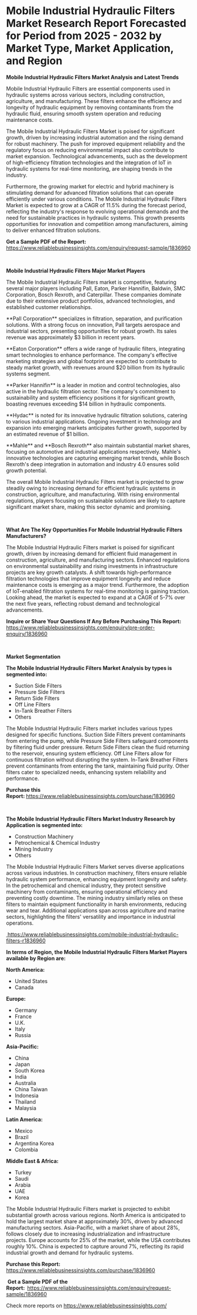 <p><h1>Mobile Industrial Hydraulic Filters Market Research Report Forecasted for Period from 2025 -  2032 by Market Type, Market Application, and Region</h1></p><p><strong>Mobile Industrial Hydraulic Filters Market Analysis and Latest Trends</strong></p>
<p><p>Mobile Industrial Hydraulic Filters are essential components used in hydraulic systems across various sectors, including construction, agriculture, and manufacturing. These filters enhance the efficiency and longevity of hydraulic equipment by removing contaminants from the hydraulic fluid, ensuring smooth system operation and reducing maintenance costs.</p><p>The Mobile Industrial Hydraulic Filters Market is poised for significant growth, driven by increasing industrial automation and the rising demand for robust machinery. The push for improved equipment reliability and the regulatory focus on reducing environmental impact also contribute to market expansion. Technological advancements, such as the development of high-efficiency filtration technologies and the integration of IoT in hydraulic systems for real-time monitoring, are shaping trends in the industry. </p><p>Furthermore, the growing market for electric and hybrid machinery is stimulating demand for advanced filtration solutions that can operate efficiently under various conditions. The Mobile Industrial Hydraulic Filters Market is expected to grow at a CAGR of 11.5% during the forecast period, reflecting the industry's response to evolving operational demands and the need for sustainable practices in hydraulic systems. This growth presents opportunities for innovation and competition among manufacturers, aiming to deliver enhanced filtration solutions.</p></p>
<p><strong>Get a Sample PDF of the Report:&nbsp;</strong> <a href="https://www.reliablebusinessinsights.com/enquiry/request-sample/1836960?utm_campaign=2820&utm_medium=2&utm_source=Github&utm_content=ia&utm_term=26032025&utm_id=mobile-industrial-hydraulic-filters">https://www.reliablebusinessinsights.com/enquiry/request-sample/1836960</a></p>
<p>&nbsp;</p>
<p><strong>Mobile Industrial Hydraulic Filters Major Market Players</strong></p>
<p><p>The Mobile Industrial Hydraulic Filters market is competitive, featuring several major players including Pall, Eaton, Parker Hannifin, Baldwin, SMC Corporation, Bosch Rexroth, and Caterpillar. These companies dominate due to their extensive product portfolios, advanced technologies, and established customer relationships.</p><p>**Pall Corporation** specializes in filtration, separation, and purification solutions. With a strong focus on innovation, Pall targets aerospace and industrial sectors, presenting opportunities for robust growth. Its sales revenue was approximately $3 billion in recent years.</p><p>**Eaton Corporation** offers a wide range of hydraulic filters, integrating smart technologies to enhance performance. The company's effective marketing strategies and global footprint are expected to contribute to steady market growth, with revenues around $20 billion from its hydraulic systems segment.</p><p>**Parker Hannifin** is a leader in motion and control technologies, also active in the hydraulic filtration sector. The company's commitment to sustainability and system efficiency positions it for significant growth, boasting revenues exceeding $14 billion in hydraulic components.</p><p>**Hydac** is noted for its innovative hydraulic filtration solutions, catering to various industrial applications. Ongoing investment in technology and expansion into emerging markets anticipates further growth, supported by an estimated revenue of $1 billion.</p><p>**Mahle** and **Bosch Rexroth** also maintain substantial market shares, focusing on automotive and industrial applications respectively. Mahle's innovative technologies are capturing emerging market trends, while Bosch Rexroth's deep integration in automation and industry 4.0 ensures solid growth potential.</p><p>The overall Mobile Industrial Hydraulic Filters market is projected to grow steadily owing to increasing demand for efficient hydraulic systems in construction, agriculture, and manufacturing. With rising environmental regulations, players focusing on sustainable solutions are likely to capture significant market share, making this sector dynamic and promising.</p></p>
<p>&nbsp;</p>
<p><strong>What Are The Key Opportunities For Mobile Industrial Hydraulic Filters Manufacturers?</strong></p>
<p><p>The Mobile Industrial Hydraulic Filters market is poised for significant growth, driven by increasing demand for efficient fluid management in construction, agriculture, and manufacturing sectors. Enhanced regulations on environmental sustainability and rising investments in infrastructure projects are key growth catalysts. A shift towards high-performance filtration technologies that improve equipment longevity and reduce maintenance costs is emerging as a major trend. Furthermore, the adoption of IoT-enabled filtration systems for real-time monitoring is gaining traction. Looking ahead, the market is expected to expand at a CAGR of 5-7% over the next five years, reflecting robust demand and technological advancements.</p></p>
<p><strong>Inquire or Share Your Questions If Any Before Purchasing This Report:</strong> <a href="https://www.reliablebusinessinsights.com/enquiry/pre-order-enquiry/1836960?utm_campaign=2820&utm_medium=2&utm_source=Github&utm_content=ia&utm_term=26032025&utm_id=mobile-industrial-hydraulic-filters">https://www.reliablebusinessinsights.com/enquiry/pre-order-enquiry/1836960</a></p>
<p>&nbsp;</p>
<p><strong>Market Segmentation</strong></p>
<p><strong>The Mobile Industrial Hydraulic Filters Market Analysis by types is segmented into:</strong></p>
<p><ul><li>Suction Side Filters</li><li>Pressure Side Filters</li><li>Return Side Filters</li><li>Off Line Filters</li><li>In-Tank Breather Filters</li><li>Others</li></ul></p>
<p><p>The Mobile Industrial Hydraulic Filters market includes various types designed for specific functions. Suction Side Filters prevent contaminants from entering the pump, while Pressure Side Filters safeguard components by filtering fluid under pressure. Return Side Filters clean the fluid returning to the reservoir, ensuring system efficiency. Off Line Filters allow for continuous filtration without disrupting the system. In-Tank Breather Filters prevent contaminants from entering the tank, maintaining fluid purity. Other filters cater to specialized needs, enhancing system reliability and performance.</p></p>
<p><strong>Purchase this Report:&nbsp;</strong><a href="https://www.reliablebusinessinsights.com/purchase/1836960?utm_campaign=2820&utm_medium=2&utm_source=Github&utm_content=ia&utm_term=26032025&utm_id=mobile-industrial-hydraulic-filters">https://www.reliablebusinessinsights.com/purchase/1836960</a></p>
<p>&nbsp;</p>
<p><strong>The Mobile Industrial Hydraulic Filters Market Industry Research by Application is segmented into:</strong></p>
<p><ul><li>Construction Machinery</li><li>Petrochemical & Chemical Industry</li><li>Mining Industry</li><li>Others</li></ul></p>
<p><p>The Mobile Industrial Hydraulic Filters Market serves diverse applications across various industries. In construction machinery, filters ensure reliable hydraulic system performance, enhancing equipment longevity and safety. In the petrochemical and chemical industry, they protect sensitive machinery from contaminants, ensuring operational efficiency and preventing costly downtime. The mining industry similarly relies on these filters to maintain equipment functionality in harsh environments, reducing wear and tear. Additional applications span across agriculture and marine sectors, highlighting the filters' versatility and importance in industrial operations.</p></p>
<p><a href="https://www.reliablebusinessinsights.com/mobile-industrial-hydraulic-filters-r1836960?utm_campaign=2820&utm_medium=2&utm_source=Github&utm_content=ia&utm_term=26032025&utm_id=mobile-industrial-hydraulic-filters">&nbsp;https://www.reliablebusinessinsights.com/mobile-industrial-hydraulic-filters-r1836960</a></p>
<p><strong>In terms of Region, the Mobile Industrial Hydraulic Filters Market Players available by Region are:</strong></p>
<p>
    <p> <strong> North America: </strong>
        <ul>
            <li>United States</li>
            <li>Canada</li>
        </ul>
        </p> 
    <p> <strong> Europe: </strong>
        <ul>
            <li>Germany</li>
            <li>France</li>
            <li>U.K.</li>
            <li>Italy</li>
            <li>Russia</li>
        </ul>
        </p> 
    <p> <strong> Asia-Pacific: </strong>
        <ul>
            <li>China</li>
            <li>Japan</li>
            <li>South Korea</li>
            <li>India</li>
            <li>Australia</li>
            <li>China Taiwan</li>
            <li>Indonesia</li>
            <li>Thailand</li>
            <li>Malaysia</li>
        </ul>
        </p> 
    <p> <strong> Latin America: </strong>
        <ul>
            <li>Mexico</li>
            <li>Brazil</li>
            <li>Argentina Korea</li>
            <li>Colombia</li>
        </ul>
        </p> 
    <p> <strong> Middle East & Africa: </strong>
        <ul>
            <li>Turkey</li>
            <li>Saudi</li>
            <li>Arabia</li>
            <li>UAE</li>
            <li>Korea</li>
        </ul>
    </p>
    </p>
<p><p>The Mobile Industrial Hydraulic Filters market is projected to exhibit substantial growth across various regions. North America is anticipated to hold the largest market share at approximately 30%, driven by advanced manufacturing sectors. Asia-Pacific, with a market share of about 28%, follows closely due to increasing industrialization and infrastructure projects. Europe accounts for 25% of the market, while the USA contributes roughly 10%. China is expected to capture around 7%, reflecting its rapid industrial growth and demand for hydraulic systems.</p></p>
<p><strong>Purchase this Report: </strong><a href="https://www.reliablebusinessinsights.com/purchase/1836960?utm_campaign=2820&utm_medium=2&utm_source=Github&utm_content=ia&utm_term=26032025&utm_id=mobile-industrial-hydraulic-filters">https://www.reliablebusinessinsights.com/purchase/1836960</a></p>
<p>&nbsp;<strong>Get a Sample PDF of the Report:&nbsp;&nbsp;</strong><a href="https://www.reliablebusinessinsights.com/enquiry/request-sample/1836960?utm_campaign=2820&utm_medium=2&utm_source=Github&utm_content=ia&utm_term=26032025&utm_id=mobile-industrial-hydraulic-filters">https://www.reliablebusinessinsights.com/enquiry/request-sample/1836960</a></p>
<p><strong></strong></p>
<p>Check more reports on <a href="https://www.reliablebusinessinsights.com/?utm_campaign=2820&utm_medium=2&utm_source=Github&utm_content=ia&utm_term=26032025&utm_id=mobile-industrial-hydraulic-filters">https://www.reliablebusinessinsights.com/</a></p>